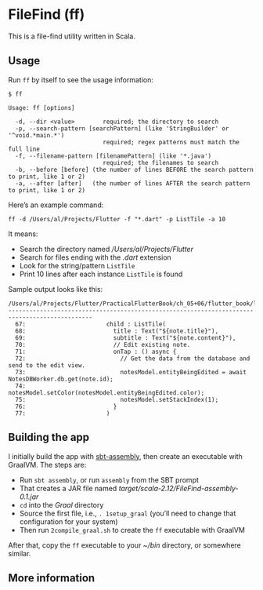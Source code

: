 # FileFind (ff)

This is a file-find utility written in Scala.

## Usage

Run `ff` by itself to see the usage information:

````
$ ff

Usage: ff [options]

  -d, --dir <value>        required; the directory to search
  -p, --search-pattern [searchPattern] (like 'StringBuilder' or '^void.*main.*')
                           required; regex patterns must match the full line
  -f, --filename-pattern [filenamePattern] (like '*.java')
                           required; the filenames to search
  -b, --before [before] (the number of lines BEFORE the search pattern to print, like 1 or 2)
  -a, --after [after]   (the number of lines AFTER the search pattern to print, like 1 or 2)
````

Here’s an example command:

````
ff -d /Users/al/Projects/Flutter -f "*.dart" -p ListTile -a 10
````

It means:

- Search the directory named */Users/al/Projects/Flutter*
- Search for files ending with the *.dart* extension
- Look for the string/pattern `ListTile`
- Print 10 lines after each instance `ListTile` is found

Sample output looks like this:

````
/Users/al/Projects/Flutter/PracticalFlutterBook/ch_05+06/flutter_book/lib/notes/NotesList.dart
----------------------------------------------------------------------------------------------
  67:                       child : ListTile(
  68:                         title : Text("${note.title}"),
  69:                         subtitle : Text("${note.content}"),
  70:                         // Edit existing note.
  71:                         onTap : () async {
  72:                           // Get the data from the database and send to the edit view.
  73:                           notesModel.entityBeingEdited = await NotesDBWorker.db.get(note.id);
  74:                           notesModel.setColor(notesModel.entityBeingEdited.color);
  75:                           notesModel.setStackIndex(1);
  76:                         }
  77:                       )
````


## Building the app

I initially build the app with [sbt-assembly](https://github.com/sbt/sbt-assembly), then create an executable with GraalVM. The steps are:

- Run `sbt assembly`, or run `assembly` from the SBT prompt
- That creates a JAR file named *target/scala-2.12/FileFind-assembly-0.1.jar*
- `cd` into the *Graal* directory
- Source the first file, i.e., `. 1setup_graal` (you’ll need to change that configuration for your system)
- Then run `2compile_graal.sh` to create the `ff` executable with GraalVM

After that, copy the `ff` executable to your *~/bin* directory, or somewhere similar.



## More information





        